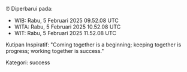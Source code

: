 ⏰ Diperbarui pada:
- WIB: Rabu, 5 Februari 2025 09.52.08 UTC
- WITA: Rabu, 5 Februari 2025 10.52.08 UTC
- WIT: Rabu, 5 Februari 2025 11.52.08 UTC

Kutipan Inspiratif:
"Coming together is a beginning; keeping together is progress; working together is success."


Kategori: success


